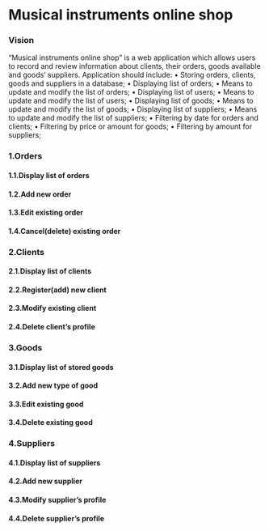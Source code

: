 # Musical instruments online shop
### Vision
“Musical instruments online shop” is a web application which allows users to record and review information about clients, their orders, goods available and goods’ suppliers.
Application should include:
•	Storing orders, clients, goods and suppliers in a database;
•	Displaying list of orders;
•	Means to update and modify the list of orders;
•	Displaying list of users;
•	Means to update and modify the list of users;
•	Displaying list of goods;
•	Means to update and modify the list of goods;
•	Displaying list of suppliers;
•	Means to update and modify the list of suppliers;
•	Filtering by date for orders and clients;
•	Filtering by price or amount for goods;
•	Filtering by amount for suppliers;
### 1.Orders
#### 1.1.Display list of orders
#### 1.2.Add new order
#### 1.3.Edit existing order
#### 1.4.Cancel(delete) existing order
### 2.Clients
#### 2.1.Display list of clients
#### 2.2.Register(add) new client
#### 2.3.Modify existing client
#### 2.4.Delete client’s profile
### 3.Goods
#### 3.1.Display list of stored goods
#### 3.2.Add new type of good
#### 3.3.Edit existing good 
#### 3.4.Delete existing good
### 4.Suppliers
#### 4.1.Display list of suppliers
#### 4.2.Add new supplier
#### 4.3.Modify supplier’s profile
#### 4.4.Delete supplier’s profile
